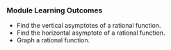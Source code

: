 ### Module Learning Outcomes

- Find the vertical asymptotes of a rational function.
- Find the horizontal asymptote of a rational function.
- Graph a rational function.